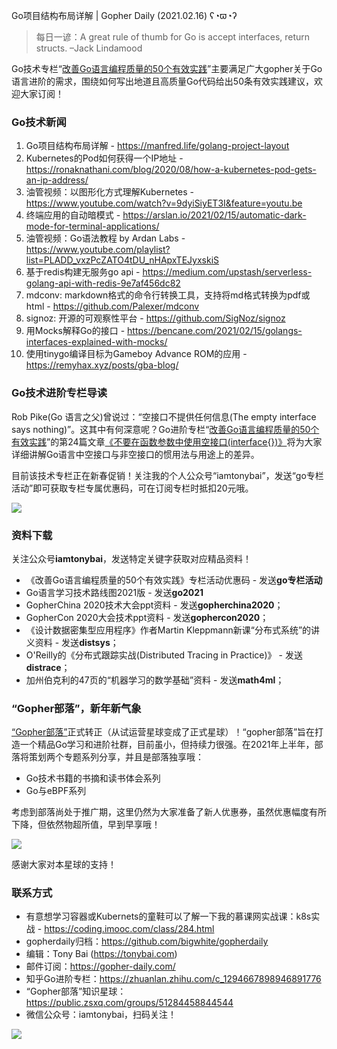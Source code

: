 Go项目结构布局详解 | Gopher Daily (2021.02.16) ʕ◔ϖ◔ʔ

>每日一谚：A great rule of thumb for Go is accept interfaces, return structs. –Jack Lindamood

Go技术专栏“[改善Go语⾔编程质量的50个有效实践](https://www.imooc.com/read/87)”主要满足广大gopher关于Go语言进阶的需求，围绕如何写出地道且高质量Go代码给出50条有效实践建议，欢迎大家订阅！

### Go技术新闻

1. Go项目结构布局详解 - https://manfred.life/golang-project-layout
2. Kubernetes的Pod如何获得一个IP地址 - https://ronaknathani.com/blog/2020/08/how-a-kubernetes-pod-gets-an-ip-address/
3. 油管视频：以图形化方式理解Kubernetes - https://www.youtube.com/watch?v=9dyiSiyET3I&feature=youtu.be
4. 终端应用的自动暗模式 - https://arslan.io/2021/02/15/automatic-dark-mode-for-terminal-applications/
5. 油管视频：Go语法教程 by Ardan Labs - https://www.youtube.com/playlist?list=PLADD_vxzPcZATO4tDU_nHApxTEJyxskiS
6. 基于redis构建无服务go api - https://medium.com/upstash/serverless-golang-api-with-redis-9e7af456dc82
7. mdconv: markdown格式的命令行转换工具，支持将md格式转换为pdf或html - https://github.com/Palexer/mdconv
8. signoz: 开源的可观察性平台 - https://github.com/SigNoz/signoz
9. 用Mocks解释Go的接口 - https://bencane.com/2021/02/15/golangs-interfaces-explained-with-mocks/
10. 使用tinygo编译目标为Gameboy Advance ROM的应用 - https://remyhax.xyz/posts/gba-blog/

### Go技术进阶专栏导读

Rob Pike(Go 语言之父)曾说过：“空接口不提供任何信息(The empty interface says nothing)”。这其中有何深意呢？Go进阶专栏“[改善Go语⾔编程质量的50个有效实践](https://mp.weixin.qq.com/s/RThCEQOdytQxwrMP7XRTRw)”的第24篇文章[《不要在函数参数中使用空接口(interface{})》](https://www.imooc.com/read/87/article/2426)将为大家详细讲解Go语言中空接口与非空接口的惯用法与用途上的差异。

目前该技术专栏正在新春促销！关注我的个人公众号“iamtonybai”，发送“go专栏活动”即可获取专栏专属优惠码，可在订阅专栏时抵扣20元哦。

![](http://image.tonybai.com/img/202011/go-column-pgo-with-qr-and-text.png)


### 资料下载

关注公众号**iamtonybai**，发送特定关键字获取对应精品资料！

* 《改善Go语⾔编程质量的50个有效实践》专栏活动优惠码 - 发送**go专栏活动**
* Go语言学习技术路线图2021版 - 发送**go2021**
* GopherChina 2020技术大会ppt资料 - 发送**gopherchina2020**；
* GopherCon 2020大会技术ppt资料 - 发送**gophercon2020**；
* 《设计数据密集型应用程序》作者Martin Kleppmann新课“分布式系统”的讲义资料 - 发送**distsys**；
* O'Reilly的《分布式跟踪实战(Distributed Tracing in Practice)》 - 发送**distrace**；
* 加州伯克利的47页的“机器学习的数学基础”资料 - 发送**math4ml**；

### “Gopher部落”，新年新气象

[“Gopher部落”](https://mp.weixin.qq.com/s/jUqAL7hf2GmMun64BJufEA)正式转正（从试运营星球变成了正式星球）！“gopher部落”旨在打造一个精品Go学习和进阶社群，目前虽小，但持续力很强。在2021年上半年，部落将策划两个专题系列分享，并且是部落独享哦：

* Go技术书籍的书摘和读书体会系列
* Go与eBPF系列

考虑到部落尚处于推广期，这里仍然为大家准备了新人优惠券，虽然优惠幅度有所下降，但依然物超所值，早到早享哦！

![](http://image.tonybai.com/img/202011/gopher-tribe-zsxq.png)

感谢大家对本星球的支持！

### 联系方式

* 有意想学习容器或Kubernets的童鞋可以了解一下我的慕课网实战课：k8s实战 - https://coding.imooc.com/class/284.html
* gopherdaily归档：https://github.com/bigwhite/gopherdaily
* 编辑：Tony Bai (https://tonybai.com)
* 邮件订阅：https://gopher-daily.com/
* 知乎Go进阶专栏：https://zhuanlan.zhihu.com/c_1294667898946891776
* “Gopher部落”知识星球：https://public.zsxq.com/groups/51284458844544
* 微信公众号：iamtonybai，扫码关注！

![](http://image.tonybai.com/img/202011/qrcode_for_iamtonybai.jpg)
